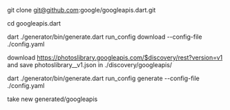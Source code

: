 git clone git@github.com:google/googleapis.dart.git

cd googleapis.dart

dart ./generator/bin/generate.dart run_config download --config-file ./config.yaml

download https://photoslibrary.googleapis.com/$discovery/rest?version=v1 and save photoslibrary__v1.json in ./discovery/googleapis/

dart ./generator/bin/generate.dart run_config generate --config-file ./config.yaml

take new generated/googleapis 